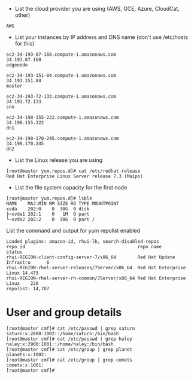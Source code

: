 * List the cloud provider you are using (AWS, GCE, Azure, CloudCat, other)
```
AWS

```
* List your instances by IP address and DNS name (don't use /etc/hosts for this)
```
ec2-34-193-87-160.compute-1.amazonaws.com
34.193.87.160
edgenode

ec2-34-193-151-84.compute-1.amazonaws.com
34.193.151.84
master

ec2-34-193-72-133.compute-1.amazonaws.com
34.193.72.133
snn

ec2-34-198-155-222.compute-1.amazonaws.com
34.198.155.222
dn1

ec2-34-198-170-245.compute-1.amazonaws.com
34.198.170.245
dn2
```
* List the Linux release you are using

```
[root@master yum.repos.d]# cat /etc/redhat-release
Red Hat Enterprise Linux Server release 7.3 (Maipo)

```

* List the file system capacity for the first node
```
[root@master yum.repos.d]# lsblk
NAME    MAJ:MIN RM SIZE RO TYPE MOUNTPOINT
xvda    202:0    0  30G  0 disk
├─xvda1 202:1    0   1M  0 part
└─xvda2 202:2    0  30G  0 part /
```

List the command and output for yum repolist enabled
```
Loaded plugins: amazon-id, rhui-lb, search-disabled-repos
repo id                                          repo name                status
rhui-REGION-client-config-server-7/x86_64        Red Hat Update Infrastru      6
rhui-REGION-rhel-server-releases/7Server/x86_64  Red Hat Enterprise Linux 14,473
rhui-REGION-rhel-server-rh-common/7Server/x86_64 Red Hat Enterprise Linux    228
repolist: 14,707

```
# User and group details

```
[root@master cmf]# cat /etc/passwd | grep saturn
saturn:x:2800:1002::/home/saturn:/bin/bash
[root@master cmf]# cat /etc/passwd | grep haley
haley:x:2900:1001::/home/haley:/bin/bash
[root@master cmf]# cat /etc/group | grep planet
planets:x:1002:
[root@master cmf]# cat /etc/group | grep comets
comets:x:1001:
[root@master cmf]#
```

